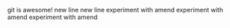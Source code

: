 git is awesome!
new line
new line
experiment with amend
experiment with amend
experiment with amend

